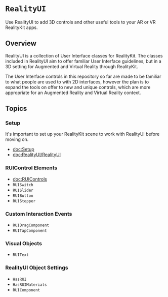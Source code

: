 # ``RealityUI``

Use RealityUI to add 3D controls and other useful tools to your AR or VR RealityKit apps.

## Overview

RealityUI is a collection of User Interface classes for RealityKit. The classes included in RealityUI aim to offer familiar User Interface guidelines, but in a 3D setting for Augmented and Virtual Reality through RealityKit.

The User Interface controls in this repository so far are made to be familiar to what people are used to with 2D interfaces, however the plan is to expand the tools on offer to new and unique controls, which are more appropriate for an Augmented Reality and Virtual Reality context.


## Topics

### Setup

It's important to set up your RealityKit scene to work with RealityUI before moving on.

- <doc:Setup>
- <doc:RealityUI/RealityUI>

### RUIControl Elements

- <doc:RUIControls>
- ``RUISwitch``
- ``RUISlider``
- ``RUIButton``
- ``RUIStepper``

### Custom Interaction Events

- ``RUIDragComponent``
- ``RUITapComponent``

### Visual Objects

- ``RUIText``

### RealityUI Object Settings

- ``HasRUI``
- ``HasRUIMaterials``
- ``RUIComponent``
